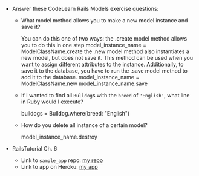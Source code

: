 - Answer these CodeLearn Rails Models exercise questions:
  - What model method allows you to make a new model instance and save it?
  	
  	You can do this one of two ways:
  	the .create model method allows you to do this in one step
  		model_instance_name = ModelClassName.create
  	the .new model method also instantiates a new model, but does not save it. This method can be used when you want to assign different attributes to the instance. Additionally, to save it to the database, you have to run the .save model method to add it to the database.
  		model_instance_name = ModelClassName.new
  		model_instance_name.save

  - If I wanted to find all `Bulldog`s with the `breed` of `'English'`, what line in Ruby would I execute?

  	bulldogs = Bulldog.where(breed: "English")

  - How do you delete all instance of a certain model?

  	model_instance_name.destroy
  	
- RailsTutorial Ch. 6
  - Link to `sample_app` repo: [my repo](https://github.com/Victorrent/Chapter_6_project)
  - Link to app on Heroku: [my app](https://serene-scrubland-7536.herokuapp.com/)
